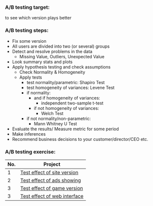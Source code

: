 ### A/B testing target:

to see which version plays better

### A/B testing steps:
- Fix some version
- All users are divided into two (or several) groups
- Detect and resolve problems in the data 
     - Missing Value, Outliers, Unexpected Value
- Look summary stats and plots
- Apply hypothesis testing and check assumptions
     - Check Normality & Homogeneity
     - Apply tests 
          - test normality/parametric: Shapiro Test
          - test homogeneity of variances: Levene Test
          - if normality:
               - and if homogeneity of variances:
                    - independent two-sample t-test
               - if not homogeneity of variances:
                    - Welch Test
          - if not normality/non-parametric:
               - Mann Whitney U Test
- Evaluate the results/ Measure metric for some period
- Make inferences
- Recommend business decisions to your customer/director/CEO etc.

### A/B testing exercise:
|No.| Project |
|---|---------|
|1|[Test effect of site version](https://github.com/Notrew/AB-tesing-exercise/blob/main/scr/AB_testing_for_site_version.ipynb)|
|2|[Test effect of ads showing](https://github.com/Notrew/AB-tesing-exercise/blob/main/scr/AB_testing_for_showing_ads.ipynb)|
|3|[Test effect of game version](https://github.com/Notrew/AB-tesing-exercise/blob/main/scr/AB_testing_for_game_version.ipynb)|
|3|[Test effect of web interface](https://github.com/Notrew/AB-tesing-exercise/blob/main/scr/AB_testing_for_web_interface.ipynb)|


